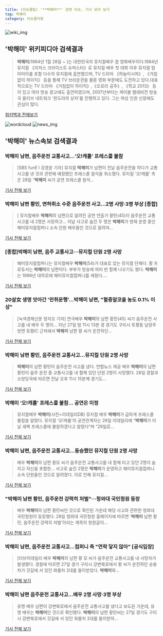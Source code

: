 ```yaml
---
title: (이슈클립) '**박해미**' 관련 이슈, 기사 모아 보기
tag: 박해미
category: 이슈클리핑
---
```

![wiki_img](https://user-images.githubusercontent.com/42597476/44503234-41136a80-a6d0-11e8-9071-6fc6418eafe4.png)
## **'**박해미**'** 위키피디아 검색결과
>**박해미**(1964년 1월 28일 ~ )는 대한민국의 뮤지컬배우 겸 영화배우이다.1984년 뮤지컬 《지저스 크라이스트 슈퍼스타》로 뮤지컬 배우 첫 데뷔 이후 뮤지컬 맘마미아를 포함 다수의 뮤지컬에 출연했으며, TV 드라마 《하늘이시여》, 《거침없이 하이킥》 등을 통해 TV 브라운관을 물론 영화 부문에도 도전하고 있다.대표작으로는 TV 드라마 《거침없이 하이킥》,《오로라 공주》, 《학교 2013》 등이 있고 여러 방송 광고에도 출연하였으며, 2007년부터는 케이블 텔레비전 방송국 올리브 네트워크 '판도라의 상자'를 진행하고 있다. 그는 여성 인권 신장에도 관심이 많다.

<a href="https://ko.wikipedia.org/wiki/박해미" target="_blank">위키백과 전체보기</a>

![wordcloud](https://s3.ap-northeast-2.amazonaws.com/lyrics101-wordcloud/2018-08-28-1535423452.png)
![news_img](https://user-images.githubusercontent.com/42597476/44507050-1206f400-a6e4-11e8-8d98-7ffbfebb353f.png)
## **'**박해미**'** 뉴스속보 검색결과
### **박해미** 남편, 음주운전 교통사고…‘오!캐롤’ 프레스콜 불참

>[SBS funE l 강경윤 기자] 뮤지컬 **박해미**가 남편이 전날 음주운전을 하다가 교통사고를 낸 것과 관련해 예정됐던 프레스콜 참석을 취소했다. 뮤지컬 ‘오!캐롤’ 측은 28일 “**박해미** 씨가 공연 프레스콜 참석...

<a href="http://sbsfune.sbs.co.kr/news/news_content.jsp?article_id=E10009189200" target="_blank">기사 전체 보기</a>

### **박해미** 남편 황민, 면허취소 수준 음주운전 사고…2명 사망·3명 부상 [종합]

>[ 뮤지컬배우 **박해미**의 남편으로 알려진 공연 연출가 황민(45)이 음주운전 교통사고를 내 2명은 사망하고... 이날 사고로 숨진 두 명은 **박해미**가 현재 운영 중인 해미뮤지컬컴퍼니 소속 단원 배우들인 것으로 알려져...

<a href="http://www.mydaily.co.kr/new_yk/html/read.php?newsid=201808281030362774&ext=na" target="_blank">기사 전체 보기</a>

### [종합]**박해미** 남편, 음주 교통사고···뮤지컬 단원 2명 사망

>해미뮤지컬컴퍼니는 뮤지컬배우 **박해미**(54)가 대표로 있는 뮤지컬 단체다. 황 프로듀서는 **박해미**의 남편이다. 부부가 방송에 여러 번 함께 나오기도 했다. **박해미**는 1996년 대학로에 해미뮤지컬컴퍼니를 세웠다....

<a href="http://www.newsis.com/view/?id=NISX20180828_0000402103&cID=10701&pID=10700" target="_blank">기사 전체 보기</a>

### 20살女 생명 앗아간 '만취운행'…**박해미** 남편, "혈중알코올 농도 0.1% 이상"

>[녹색경제신문 정지오 기자] 연극배우 **박해미**의 남편 황민(45) 씨가 음주운전 사고를 내 배우 두 명이... 지난 27일 밤 11시 13분 경 경기도 구리시 토평동 남양주 방면 토평IC 근처에서 **박해미** 남편 황 씨가 운전하던...

<a href="http://www.greened.kr/news/articleView.html?idxno=73224" target="_blank">기사 전체 보기</a>

### **박해미** 남편 황민, 음주운전 교통사고…뮤지컬 단원 2명 사망

>**박해미**의 남편 황민이 음주운전 사고를 냈다. 연합뉴스 제공 배우 **박해미**의 남편 황민이 음주 운전 중 교통사고를 내 함께 있던 단원 2명이 사망했다. 28일 경찰과 소방당국에 따르면 전날 오후 11시 15분께 경기도...

<a href="http://star.hankookilbo.com/News/Read/1a23fcdf26dd40a7bcb9db5cbd9c2165" target="_blank">기사 전체 보기</a>

### **박해미** ‘오!캐롤’ 프레스콜 불참… 공연은 미정

>뮤지컬배우 **박해미**(사진=이데일리DB) 뮤지컬 배우 **박해미**가 급하게 프레스콜 불참을 알렸다. 뮤지컬 ‘오!캐롤’의 공연관계자는 28일 이데일리에 “**박해미**가 이날 새벽 프레스콜에 불참하겠다고 알렸다”며 “29일로...

<a href="http://www.edaily.co.kr/news/newspath.asp?newsid=02030326619311912" target="_blank">기사 전체 보기</a>

### **박해미** 남편, 음주운전 교통사고…동승했던 뮤지컬 단원 2명 사망

>배우 **박해미**의 남편 황모 씨가 음주운전 교통사고를 내 함께 타고 있던 2명이 숨지고 자신을 포함한... 사고로 숨진 2명은 **박해미**가 운영하고 해미뮤지컬컴퍼니 소속 단원들인 것으로 알려졌다. 이로 인해 뮤지컬...

<a href="http://news.hankyung.com/article/201808284278H" target="_blank">기사 전체 보기</a>

### "**박해미** 남편 황민, 음주운전 강력히 처벌"···청와대 국민청원 등장

>배우 **박해미**의 남편 황민씨인 것으로 확인된 가운데 해당 사고와 관련한 청와대 국민청원이 등장했다. 28일 청와대 국민청원 홈페이지에 따르면 ‘**박해미** 남편 황민, 음주운전 강력히 처벌’이라는 제목의 청원글이...

<a href="http://www.sedaily.com/NewsView/1S3JAEEMYL" target="_blank">기사 전체 보기</a>

### **박해미** 남편, 음주운전 교통사고…컴퍼니 측 "연락 닿지 않아" [공식입장]

>[티브이데일리 배우 **박해미**의 남편 황 모 씨가 음주운전 교통사고를 내 사망자가 발생했다. 경찰에 따르면 27일 경기 구리시 강변북로에서 황 씨가 운전하던 승용차가 갓길에 서 있던 화물차 2대를 들이받았다. **박해미**와...

<a href="http://tvdaily.asiae.co.kr/read.php3?aid=15354174221388823002" target="_blank">기사 전체 보기</a>

### **박해미** 남편 음주운전 교통사고…배우 2명 사망·3명 부상

>유명 배우 남편이 강변북로에서 음주운전 교통사고를 냈다고 보도된 가운데, 유명 배우는 **박해미**인 것으로 확인됐다. **박해미**의 남편 황민씨는 27일 경기도 구리시 강변북로에서 갓길에 서 있던 화물차 2대를 들이받아...

<a href="http://star.mk.co.kr/new/view.php?mc=ST&year=2018&no=539404" target="_blank">기사 전체 보기</a>


